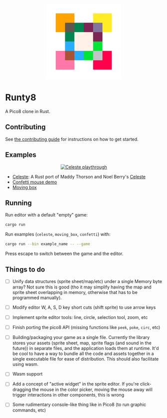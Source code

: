 <p align="center">
  <img src="img/logo.png" alt="Runty8 Logo" />
</p>

# Runty8

A Pico8 clone in Rust.

## Contributing

See [the contributing guide](./CONTRIBUTING.md) for instructions on how to get started.

## Examples

<p align="center">
  <a href="./src/bin/celeste.rs">
    <img src="img/celeste.gif" alt="Celeste playthrough" />
  </a>
</p>

- [Celeste](./src/bin/celeste.rs): A Rust port of Maddy Thorson and Noel Berry's [Celeste](https://www.lexaloffle.com/bbs/?tid=2145)
- [Confetti mouse demo](./src/bin/confetti.rs)
- [Moving box](./src/bin/moving_box.rs)

## Running

Run editor with a default "empty" game:

```bash
cargo run
```

Run examples (`celeste`, `moving_box`, `confetti`) with:

```bash
cargo run --bin example_name -- --game
```

Press escape to switch between the game and the editor.

## Things to do

- [ ] Unify data structures (sprite sheet/map/etc) under a single Memory byte array?
      Not sure this is good (tho it may simplify having the map and sprite sheet overlapping in memory, otherwise that has to be programmed manually).
- [ ] Modify editor W, A, S, D key short cuts (shift sprite) to use arrow keys
- [ ] Implement sprite editor tools: line, circle, selection tool, zoom, etc
- [ ] Finish porting the pico8 API (missing functions like `peek`, `poke`, `circ`, etc)
- [ ] Building/packaging your game as a single file.
      Currently the library stores your assets (sprite sheet, map, sprite flags (and sound in the future))
      in separate files, and the application loads them at runtime.
      It'd be cool to have a way to bundle all the code and assets together in a single executable file for ease of distribution.
      This should also facilitate using wasm.
- [ ] Wasm support
- [ ] Add a concept of "active widget" in the sprite editor.
      If you're click-dragging the mouse in the color picker, moving the mouse away will trigger interactions in other components, this is wrong
- [ ] Some rudimentary console-like thing like in Pico8 (to run graphic commands, etc)

